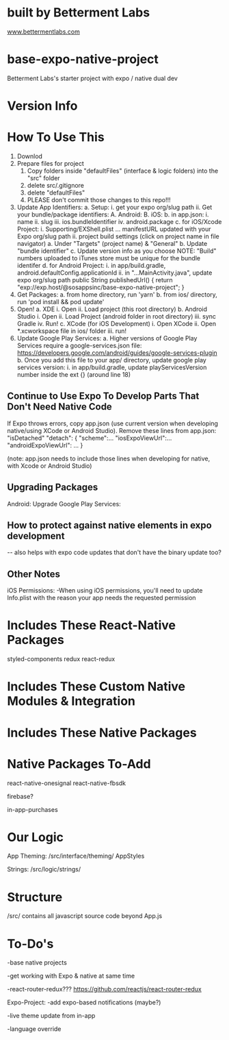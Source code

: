 # built by Betterment Labs
www.bettermentlabs.com

# base-expo-native-project
Betterment Labs's starter project with expo / native dual dev

# Version Info

# How To Use This
1. Downlod
2. Prepare files for project
    1. Copy folders inside "defaultFiles" (interface & logic folders) into the "src" folder
    2. delete src/.gitignore
    3. delete "defaultFiles"
    4. PLEASE don't commit those changes to this repo!!!
3. Update App Identifiers:
    a. Setup:
        i. get your expo org/slug path
        ii. Get your bundle/package identifiers:
            A. Android:
            B. iOS:
    b. in app.json:
        i. name
        ii. slug
        iii. ios.bundleIdentifier
        iv. android.package
    c. for iOS/Xcode Project:
        i. Supporting/EXShell.plist ... manifestURL updated with your Expo org/slug path
        ii. project build settings (click on project name in file navigator)
            a. Under "Targets" (project name) & "General"
            b. Update "bundle identifier"
            c. Update version info as you choose
                NOTE: "Build" numbers uploaded to iTunes store must be unique for the bundle identifer
    d. for Android Project:
        i. in app/build.gradle, android.defaultConfig.applicationId
        ii. in "...MainActivity.java", update expo org/slug path
            public String publishedUrl() { return "exp://exp.host/@sosappsinc/base-expo-native-project"; }
4. Get Packages:
    a. from home directory, run 'yarn'
    b. from ios/ directory, run 'pod install && pod update'
5. Open!
    a. XDE
        i. Open
        ii. Load project (this root directory)
    b. Android Studio
        i. Open
        ii. Load Project (android folder in root directory)
        iii. sync Gradle
        iv. Run!
    c. XCode (for iOS Development)
        i. Open XCode
        ii. Open *.xcworkspace file in ios/ folder
        iii. run!
6. Update Google Play Services:
    a. Higher versions of Google Play Services require a google-services.json file:
        https://developers.google.com/android/guides/google-services-plugin
    b. Once you add this file to your app/ directory, update google play services version:
        i. in app/build.gradle, update playServicesVersion number inside the ext {} (around line 18)

## Continue to Use Expo To Develop Parts That Don't Need Native Code
If Expo throws errors, copy app.json (use current version when developing native/using XCode or Android Studio).
Remove these lines from app.json:
    "isDetached"
    "detach": {
      "scheme":...
      "iosExpoViewUrl":...
      "androidExpoViewUrl": ...
    }
    
(note: app.json needs to include those lines when developing for native, with Xcode or Android Studio)

## Upgrading Packages
Android:
    Upgrade Google Play Services:

## How to protect against native elements in expo development
-- also helps with expo code updates that don't have the binary update too?

## Other Notes
iOS Permissions:
-When using iOS permissions, you'll need to update Info.plist with the reason your app needs the requested permission

# Includes These React-Native Packages
styled-components
redux
react-redux

# Includes These Custom Native Modules & Integration

# Includes These Native Packages

# Native Packages To-Add
react-native-onesignal
react-native-fbsdk

firebase?

in-app-purchases



# Our Logic
App Theming:
    /src/interface/theming/
    AppStyles

Strings:
    /src/logic/strings/

# Structure
/src/
contains all javascript source code beyond App.js

# To-Do's
-base native projects

-get working with Expo & native at same time

-react-router-redux???
https://github.com/reactjs/react-router-redux


Expo-Project:
-add expo-based notifications (maybe?)

-live theme update from in-app 

-language override